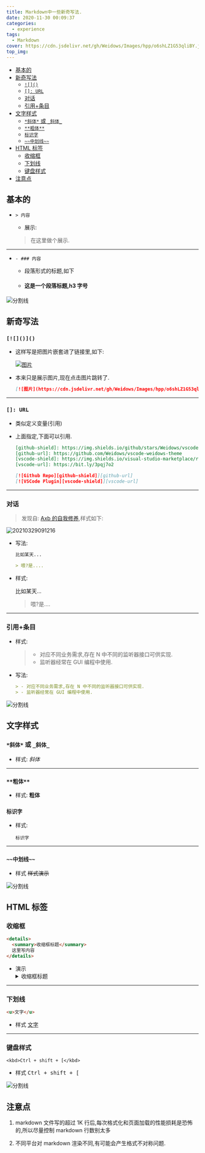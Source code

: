 ```yaml
---
title: Markdown中一些新奇写法.
date: 2020-11-30 00:09:37
categories:
  - experience
tags:
  - Markdown
cover: https://cdn.jsdelivr.net/gh/Weidows/Images/hpp/o6shLZ1G53qliBY.jpg
top_img:
---
```


<!--
 * @Author: Weidows
 * @Date: 2020-11-30 00:09:37
 * @LastEditors: Weidows
 * @LastEditTime: 2021-04-10 15:42:47
 * @FilePath: \Weidowsd:\Game\Github\Blog-private\source\_posts\experience\markdown.md
 * @Description:
-->

- [基本的](#基本的)
- [新奇写法](#新奇写法)
  - [`![]()`](#)
  - [`[]: URL`](#-url)
  - [对话](#对话)
  - [引用+条目](#引用条目)
- [文字样式](#文字样式)
  - [`*斜体*` 或 `_斜体_`](#斜体-或-_斜体_)
  - [`**粗体**`](#粗体)
  - [`标识字`](#标识字)
  - [`~~中划线~~`](#中划线)
- [HTML 标签](#html-标签)
  - [收缩框](#收缩框)
  - [下划线](#下划线)
  - [键盘样式](#键盘样式)
- [注意点](#注意点)

## 基本的

- `> 内容`

  - 展示:

  > 在这里做个展示.

---

- `- ### 内容`

  - 段落形式的标题,如下

  - #### 这是一个段落标题,h3 字号

![分割线](https://cdn.jsdelivr.net/gh/Weidows/Images/img/divider.png)

## 新奇写法

### `[![]()]()`

- 这样写是把图片嵌套进了链接里,如下:

  [![图片](https://cdn.jsdelivr.net/gh/Weidows/Images/hpp/o6shLZ1G53qliBY.jpg)](https://cdn.jsdelivr.net/gh/Weidows/Images/hpp/o6shLZ1G53qliBY.jpg)

- 本来只是展示图片,现在点击图片跳转了.

  ```markdown
  [![图片](https://cdn.jsdelivr.net/gh/Weidows/Images/hpp/o6shLZ1G53qliBY.jpg)](https://cdn.jsdelivr.net/gh/Weidows/Images/hpp/o6shLZ1G53qliBY.jpg)
  ```

---

### `[]: URL`

- 类似定义变量(引用)

- 上面指定,下面可以引用.

  ```markdown
  [github-shield]: https://img.shields.io/github/stars/Weidows/vscode-weidows-theme?style=social
  [github-url]: https://github.com/Weidows/vscode-weidows-theme
  [vscode-shield]: https://img.shields.io/visual-studio-marketplace/r/TabNine.tabnine-vscode?logo=visual-studio-code&style=social
  [vscode-url]: https://bit.ly/3pqj7o2

  [![Github Repo][github-shield]][github-url]
  [![VSCode Plugin][vscode-shield]][vscode-url]
  ```

---

### 对话

> 发现自: [Axb 的自我修养](http://blog.2baxb.me/),样式如下:

<img src="https://cdn.jsdelivr.net/gh/Weidows/Images/hpp/20210329091216.png" alt="20210329091216" />

- 写法:

  ```markdown
  比如某天...

  > 喂?是....
  ```

- 样式:

  比如某天...

  > 喂?是....

---

### 引用+条目

- 样式:

  > - 对应不同业务需求,存在 N 中不同的监听器接口可供实现.
  > - 监听器经常在 GUI 编程中使用.

- 写法:

  ```markdown
  > - 对应不同业务需求,存在 N 中不同的监听器接口可供实现.
  > - 监听器经常在 GUI 编程中使用.
  ```

![分割线](https://cdn.jsdelivr.net/gh/Weidows/Images/img/divider.png)

## 文字样式

### `*斜体*` 或 `_斜体_`

- 样式:
  _斜体_

---

### `**粗体**`

- 样式:
  **粗体**

### `标识字`

- 样式:

  `标识字`

---

### `~~中划线~~`

- 样式
  ~~样式演示~~

![分割线](https://cdn.jsdelivr.net/gh/Weidows/Images/img/divider.png)

## HTML 标签

### 收缩框

```HTML
<details>
  <summary>收缩框标题</summary>
  这里写内容
</details>
```

- 演示
  <details>
    <summary>收缩框标题</summary>
    这里写内容
  </details>

---

### 下划线

```HTML
<u>文字</u>
```

- 样式
  <u>文字</u>

---

### 键盘样式

```
<kbd>Ctrl + shift + [</kbd>
```

- 样式
  <kbd>Ctrl + shift + [</kbd>

![分割线](https://cdn.jsdelivr.net/gh/Weidows/Images/img/divider.png)

## 注意点

1. markdown 文件写的超过 1K 行后,每次格式化和页面加载的性能损耗是恐怖的,所以尽量控制 markdown 行数别太多

2. 不同平台对 markdown 渲染不同,有可能会产生格式不对称问题.
